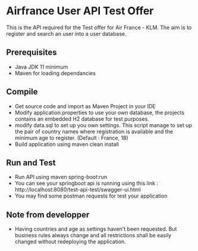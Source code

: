# Airfrance User API Test Offer

This is the API required for the Test offer for Air France - KLM.
The aim is to register and search an user into a user database.

## Prerequisites

- Java JDK 11 minimum
- Maven for loading dependancies

## Compile

- Get source code and import as Maven Project in your IDE
- Modify application.properties to use your own database, the projects contains an embedded H2 database for test purposes.
- modify data.sql to set up you own settings. This script manage to set up the pair of country names where registration is available and the minimum age to register. (Default : France, 18)
- Build application using maven clean install

## Run and Test

- Run API using maven spring-boot:run
- You can see your springboot api is running using this link : http://localhost:8080/test-api-test/swagger-ui.html
- You may find some postman requests for test your application

## Note from developper

- Having countries and age as settings haven't been requested. But business rules always change and all restrictions shall be easily changed without redeploying the application. 
